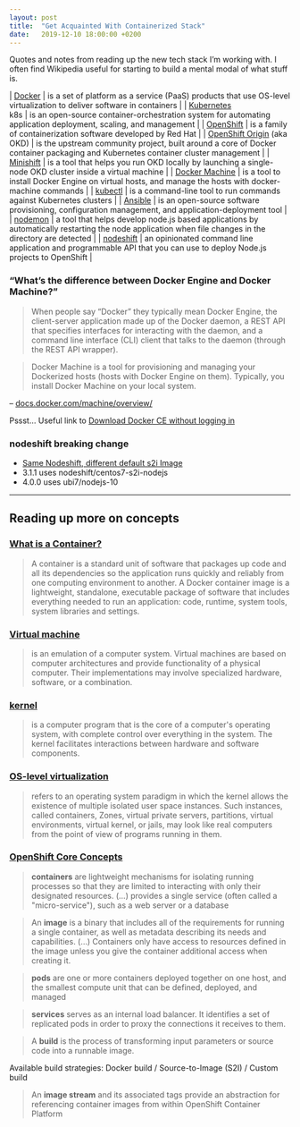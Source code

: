 ```yaml
---
layout: post
title:  "Get Acquainted With Containerized Stack"
date:   2019-12-10 18:00:00 +0200
---
```


Quotes and notes from reading up the new tech stack I’m working with. I often find Wikipedia useful for starting to build a mental modal of what stuff is.

| [Docker](https://en.wikipedia.org/wiki/Docker_(software)) | is a set of platform as a service (PaaS) products that use OS-level virtualization to deliver software in containers |
| [Kubernetes](https://en.wikipedia.org/wiki/Kubernetes)<br>k8s | is an open-source container-orchestration system for automating application deployment, scaling, and management |
| [OpenShift](https://en.wikipedia.org/wiki/OpenShift) | is a family of containerization software developed by Red Hat |
| [OpenShift Origin](https://docs.okd.io/) (aka OKD) | is the upstream community project, built around a core of Docker container packaging and Kubernetes container cluster management |
| [Minishift](https://www.okd.io/minishift/) | is a tool that helps you run OKD locally by launching a single-node OKD cluster inside a virtual machine |
| [Docker Machine](https://docs.docker.com/machine/overview/) | is a tool to install Docker Engine on virtual hosts, and manage the hosts with docker-machine commands |
| [kubectl](https://kubernetes.io/docs/tasks/tools/install-kubectl/) | is a command-line tool to run commands against Kubernetes clusters |
| [Ansible](https://en.wikipedia.org/wiki/Ansible_(software)) | is an open-source software provisioning, configuration management, and application-deployment tool |
| [nodemon](https://www.npmjs.com/package/@a1motion/nodemon) | a tool that helps develop node.js based applications by automatically restarting the node application when file changes in the directory are detected |
| [nodeshift](https://nodeshift.dev/nodeshift/) | an opinionated command line application and programmable API that you can use to deploy Node.js projects to OpenShift |


### “What’s the difference between Docker Engine and Docker Machine?”
> When people say “Docker” they typically mean Docker Engine, the client-server application made up of the Docker daemon, a REST API that specifies interfaces for interacting with the daemon, and a command line interface (CLI) client that talks to the daemon (through the REST API wrapper).

> Docker Machine is a tool for provisioning and managing your Dockerized hosts (hosts with Docker Engine on them). Typically, you install Docker Machine on your local system.

– [docs.docker.com/machine/overview/](https://docs.docker.com/machine/overview/)

Pssst… Useful link to [Download Docker CE without logging in](https://github.com/docker/docker.github.io/issues/6910#issuecomment-405216460)


### nodeshift breaking change

* [Same Nodeshift, different default s2i Image](https://github.com/nodeshift/nodeshift/releases/tag/v4.0.0)
* 3.1.1 uses nodeshift/centos7-s2i-nodejs
* 4.0.0 uses ubi7/nodejs-10

---

## Reading up more on concepts

### [What is a Container?](https://www.docker.com/resources/what-container)

> A container is a standard unit of software that packages up code and all its dependencies so the application runs quickly and reliably from one computing environment to another. A&nbsp;Docker container image is a lightweight, standalone, executable package of software that includes everything needed to run an application: code, runtime, system tools, system libraries and settings.

### [Virtual machine](https://en.wikipedia.org/wiki/Virtual_machine)

> is an emulation of a computer system. Virtual machines are based on computer architectures and provide functionality of a physical computer. Their implementations may involve specialized hardware, software, or a combination.

### [kernel](https://en.wikipedia.org/wiki/Kernel_(operating_system))

>  is a computer program that is the core of a computer's operating system, with complete control over everything in the system. The kernel facilitates interactions between hardware and software components.

### [OS-level virtualization](https://en.wikipedia.org/wiki/OS-level_virtualization)

> refers to an operating system paradigm in which the kernel allows the existence of multiple isolated user space instances. Such instances, called containers, Zones, virtual private servers, partitions, virtual environments, virtual kernel, or jails, may look like real computers from the point of view of programs running in them.

### [OpenShift Core Concepts](https://docs.openshift.com/container-platform/3.11/architecture/core_concepts/containers_and_images.html)

> **containers** are lightweight mechanisms for isolating running processes so that they are limited to interacting with only their designated resources. (…) provides a single service (often called a "micro-service"), such as a web server or a database

> An **image** is a binary that includes all of the requirements for running a single container, as well as metadata describing its needs and capabilities. (…) Containers only have access to resources defined in the image unless you give the container additional access when creating it.

> **pods** are one or more containers deployed together on one host, and the smallest compute unit that can be defined, deployed, and managed

> **services** serves as an internal load balancer. It identifies a set of replicated pods in order to proxy the connections it receives to them.

> A **build** is the process of transforming input parameters or source code into a runnable image.

Available build strategies: Docker build / Source-to-Image (S2I) / Custom build

> An **image stream** and its associated tags provide an abstraction for referencing container images from within OpenShift Container Platform
